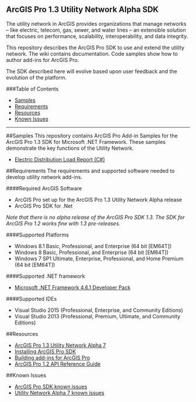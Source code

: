 ﻿## ArcGIS Pro 1.3 Utility Network Alpha SDK

The utility network in ArcGIS provides organizations that manage networks – like electric, telecom, gas, sewer, and water lines – an extensible solution that focuses on performance, scalability, interoperability, and data integrity. 

This repository describes the ArcGIS Pro SDK to use and extend the utility network.  The wiki contains documentation.  Code samples show how to author add-ins for ArcGIS Pro.

The SDK described here will evolve based upon user feedback and the evolution of the platform.

###Table of Contents

* [Samples](#samples)
* [Requirements](#requirements)
* [Resources](#resources)
* [Known Issues](#known-issues)

-------------------------
##Samples
This repository contains ArcGIS Pro Add-in Samples for the ArcGIS Pro 1.3 SDK for Microsoft .NET Framework.  These samples demonstrate the key functions of the Utility Network.

* [Electric Distribution Load Report (C#)](https://github.com/ESRI/utility-network-sdk/tree/master/LoadReportSample)

##Requirements
The requirements and supported software needed to develop utility network add-ins.

####Required ArcGIS Software 
* ArcGIS Pro set up for the ArcGIS Pro 1.3 Utility Network Alpha release
* ArcGIS Pro SDK for .Net

*Note that there is no alpha release of the ArcGIS Pro SDK 1.3.  The SDK for ArcGIS Pro 1.2 works fine with 1.3 pre-releases.*

####Supported Platforms
* Windows 8.1 Basic, Professional, and Enterprise (64 bit [EM64T]) 
* Windows 8 Basic, Professional, and Enterprise (64 bit [EM64T]) 
* Windows 7 SP1 Ultimate, Enterprise, Professional, and Home Premium (64 bit [EM64T]) 

####Supported .NET framework
* [Microsoft .NET Framework 4.6.1 Developer Pack](https://www.microsoft.com/en-us/download/details.aspx?id=49978)

####Supported IDEs
* Visual Studio 2015 (Professional, Enterprise, and Community Editions)
* Visual Studio 2013 (Professional, Premium, Ultimate, and Community Editions)

##Resources
* [ArcGIS Pro 1.3 Utility Network Alpha 7](https://earlyadopter.esri.com/project/version/item.html?cap=2578B1991F9E43C7B114BD1BB37462C9&arttypeid={13C846C4-9434-4B46-A34C-97D3F4DBCDF3}&artid={7FA073DB-138D-4161-B714-79979D63420E}) 
* [Installing ArcGIS Pro SDK](https://github.com/Esri/arcgis-pro-sdk#installing-arcgis-pro-sdk-for-net)
* [Building add-ins for ArcGIS Pro](https://github.com/Esri/arcgis-pro-sdk/wiki/ProGuide-Build-your-first-add-in)
* [ArcGIS Pro 1.2 API Reference Guide](http://pro.arcgis.com/en/pro-app/sdk/api-reference/#topic1.html)

##Known Issues
* [ArcGIS Pro SDK known issues](https://github.com/Esri/arcgis-pro-sdk#known-issues)
* [Utility Network Alpha 7 known issues](https://earlyadopter.esri.com/project/article/default.html?cap=2578B1991F9E43C7B114BD1BB37462C9&arttypeid={4ADB0546-A6AF-4E40-9692-7420B94E5DE1})

